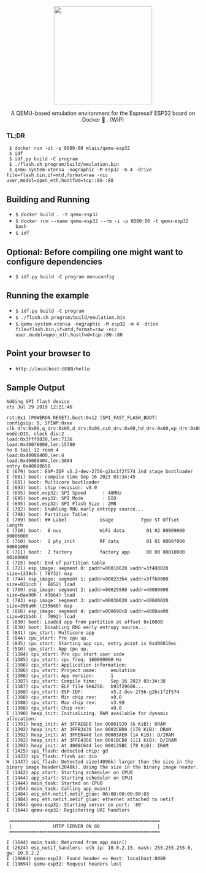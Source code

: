 <p align="center">
 <img style="" src="https://repository-images.githubusercontent.com/339300515/53c261b1-bbb2-4ea2-a97c-bab8b5938282" width="256"/>
 <p align="center">
  A QEMU-based emulation environment for the Espressif ESP32 board on Docker  🐳 . (WIP)
 </p>
</p>

### TL;DR
```
 $ docker run -it -p 8080:80 mluis/qemu-esp32
 $ idf
 $ idf.py build -C program
 $ ./flash.sh program/build/emulation.bin
 $ qemu-system-xtensa -nographic -M esp32 -m 4 -drive file=flash.bin,if=mtd,format=raw -nic user,model=open_eth,hostfwd=tcp::80-:80
```

## Building and Running

 - `$ docker build . -t qemu-esp32`
 - `$ docker run --name qemu-esp32 --rm -i -p 8080:80 -t qemu-esp32 bash`
 - `$ idf`

## Optional: Before compiling one might want to configure dependencies
 - `$ idf.py build -C program menuconfig`

## Running the example

 - `$ idf.py build -C program`
 - `$ ./flash.sh program/build/emulation.bin`
 - `$ qemu-system-xtensa -nographic -M esp32 -m 4 -drive file=flash.bin,if=mtd,format=raw -nic user,model=open_eth,hostfwd=tcp::80-:80`

## Point your browser to
 - `http://localhost:8080/hello`

## Sample Output
```
Adding SPI flash device
ets Jul 29 2019 12:21:46

rst:0x1 (POWERON_RESET),boot:0x12 (SPI_FAST_FLASH_BOOT)
configsip: 0, SPIWP:0xee
clk_drv:0x00,q_drv:0x00,d_drv:0x00,cs0_drv:0x00,hd_drv:0x00,wp_drv:0x00
mode:DIO, clock div:2
load:0x3fff0030,len:7136
load:0x40078000,len:15780
ho 0 tail 12 room 4
load:0x40080400,len:4
load:0x40080404,len:3884
entry 0x40080650
I (679) boot: ESP-IDF v5.2-dev-2756-g2bc1f2f574 2nd stage bootloader
I (681) boot: compile time Sep 16 2023 03:34:45
I (681) boot: Multicore bootloader
I (693) boot: chip revision: v0.0
I (695) boot.esp32: SPI Speed      : 40MHz
I (695) boot.esp32: SPI Mode       : DIO
I (695) boot.esp32: SPI Flash Size : 2MB
I (702) boot: Enabling RNG early entropy source...
I (708) boot: Partition Table:
I (709) boot: ## Label            Usage          Type ST Offset   Length
I (710) boot:  0 nvs              WiFi data        01 02 00009000 00006000
I (710) boot:  1 phy_init         RF data          01 01 0000f000 00001000
I (711) boot:  2 factory          factory app      00 00 00010000 00100000
I (715) boot: End of partition table
I (721) esp_image: segment 0: paddr=00010020 vaddr=3f400020 size=1338ch ( 78732) map
I (744) esp_image: segment 1: paddr=000233b4 vaddr=3ffb0000 size=021cch (  8652) load
I (759) esp_image: segment 2: paddr=00025588 vaddr=40080000 size=0aa90h ( 43664) load
I (783) esp_image: segment 3: paddr=00030020 vaddr=400d0020 size=398a0h (235680) map
I (816) esp_image: segment 4: paddr=000698c8 vaddr=4008aa90 size=01bb4h (  7092) load
I (830) boot: Loaded app from partition at offset 0x10000
I (830) boot: Disabling RNG early entropy source...
I (841) cpu_start: Multicore app
I (844) cpu_start: Pro cpu up.
I (845) cpu_start: Starting app cpu, entry point is 0x400810ec
I (510) cpu_start: App cpu up.
I (1384) cpu_start: Pro cpu start user code
I (1385) cpu_start: cpu freq: 160000000 Hz
I (1386) cpu_start: Application information:
I (1386) cpu_start: Project name:     emulation
I (1386) cpu_start: App version:      1
I (1387) cpu_start: Compile time:     Sep 16 2023 03:34:38
I (1387) cpu_start: ELF file SHA256:  b93f29606...
I (1388) cpu_start: ESP-IDF:          v5.2-dev-2756-g2bc1f2f574
I (1388) cpu_start: Min chip rev:     v0.0
I (1388) cpu_start: Max chip rev:     v3.99 
I (1388) cpu_start: Chip rev:         v0.0
I (1390) heap_init: Initializing. RAM available for dynamic allocation:
I (1391) heap_init: At 3FFAE6E0 len 00001920 (6 KiB): DRAM
I (1392) heap_init: At 3FFB3430 len 0002CBD0 (178 KiB): DRAM
I (1392) heap_init: At 3FFE0440 len 00003AE0 (14 KiB): D/IRAM
I (1392) heap_init: At 3FFE4350 len 0001BCB0 (111 KiB): D/IRAM
I (1393) heap_init: At 4008C644 len 000139BC (78 KiB): IRAM
I (1425) spi_flash: detected chip: gd
I (1433) spi_flash: flash io: dio
W (1437) spi_flash: Detected size(4096k) larger than the size in the binary image header(2048k). Using the size in the binary image header.
I (1442) app_start: Starting scheduler on CPU0
I (1444) app_start: Starting scheduler on CPU1
I (1444) main_task: Started on CPU0
I (1454) main_task: Calling app_main()
I (1484) esp_eth.netif.netif_glue: 00:00:00:00:00:03
I (1484) esp_eth.netif.netif_glue: ethernet attached to netif
I (1584) qemu-esp32: Starting server on port: '80'
I (1644) qemu-esp32: Registering URI handlers

 =======================================================
 |               HTTP SERVER ON 80                     |
 =======================================================

I (1644) main_task: Returned from app_main()
I (2624) esp_netif_handlers: eth ip: 10.0.2.15, mask: 255.255.255.0, gw: 10.0.2.2
I (19684) qemu-esp32: Found header => Host: localhost:8080
I (19694) qemu-esp32: Request headers lost
```
